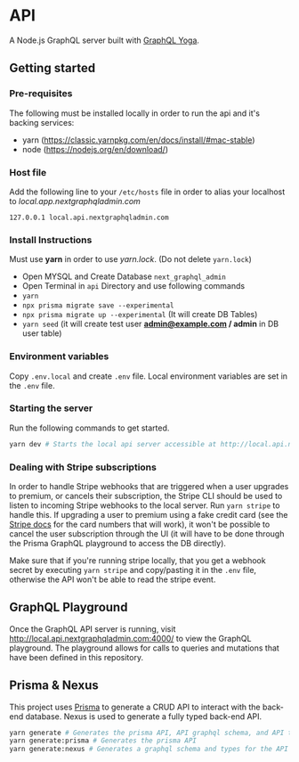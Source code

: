 # API

A Node.js GraphQL server built with [GraphQL Yoga](https://github.com/prisma/graphql-yoga).

## Getting started

### Pre-requisites

The following must be installed locally in order to run the api and it's backing services:

- yarn (https://classic.yarnpkg.com/en/docs/install/#mac-stable)
- node (https://nodejs.org/en/download/)

### Host file

Add the following line to your `/etc/hosts` file in order to alias your localhost to *local.app.nextgraphqladmin.com*

```text
127.0.0.1 local.api.nextgraphqladmin.com
```
### Install Instructions

Must use **yarn** in order to use *yarn.lock*. (Do not delete `yarn.lock`)

* Open MYSQL and Create Database `next_graphql_admin`
* Open Terminal in `api` Directory and use following commands
* `yarn`
* `npx prisma migrate save --experimental`
* `npx prisma migrate up --experimental` (It will create DB Tables)
* `yarn seed` (it will create test user **admin@example.com / admin** in DB user table)

### Environment variables

Copy `.env.local` and create `.env` file. Local environment variables are set in the `.env` file.

### Starting the server

Run the following commands to get started.

```bash
yarn dev # Starts the local api server accessible at http://local.api.nextgraphqladmin.com:4000
```

### Dealing with Stripe subscriptions

In order to handle Stripe webhooks that are triggered when a user upgrades to premium, or cancels their subscription, the Stripe CLI should be used to listen to incoming Stripe webhooks to the local server. Run `yarn stripe` to handle this. If upgrading a user to premium using a fake credit card (see the [Stripe docs](https://stripe.com/docs/billing/subscriptions/set-up-subscription#test-integration) for the card numbers that will work), it won't be possible to cancel the user subscription through the UI (it will have to be done through the Prisma GraphQL playground to access the DB directly).

Make sure that if you're running stripe locally, that you get a webhook secret by executing `yarn stripe` and copy/pasting it in the `.env` file, otherwise the API won't be able to read the stripe event.

## GraphQL Playground

Once the GraphQL API server is running, visit http://local.api.nextgraphqladmin.com:4000/ to view the GraphQL playground. The playground allows for calls to queries and mutations that have been defined in this repository.

## Prisma & Nexus

This project uses [Prisma](https://www.prisma.io/) to generate a CRUD API to interact with the back-end database. Nexus is used to generate a fully typed back-end API.

```bash
yarn generate # Generates the prisma API, API graphql schema, and API types
yarn generate:prisma # Generates the prisma API
yarn generate:nexus # Generates a graphql schema and types for the API
```
